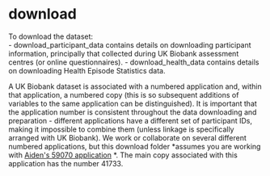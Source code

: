 # download

To download the dataset:  
	- download_participant_data contains details on downloading participant information, principally that collected during UK Biobank assessment centres (or online questionnaires). 
	- download_health_data contains details on downloading Health Episode Statistics data. 
	
A UK Biobank dataset is associated with a numbered application and, within that application, a numbered copy (this is so subsequent additions of variables to the same application can be distinguished). It is important that the application number is consistent throughout the data downloading and preparation - different applications have a different set of participant IDs, making it impossible to combine them (unless linkage is specifically arranged with UK Biobank). We work or collaborate on several different numbered applications, but this download folder *assumes you are working with [Aiden's 59070 application](https://www.ukbiobank.ac.uk/2020/04/statistical-machine-learning-of-wearable-sensor-data-to-predict-disease-outcomes) *. The main copy associated with this application has the number 41733.  